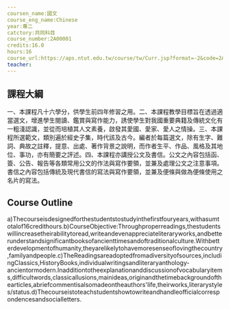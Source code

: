 ```yaml
---
coursen_name:國文
course_eng_name:Chinese
year:專二
catctory:共同科目
course_number:2A00001
credits:16.0
hours:16
course_url:https://aps.ntut.edu.tw/course/tw/Curr.jsp?format=-2&code=2A00001
teacher:
---
```


## 課程大綱

一、本課程凡十六學分，供學生前四年修習之用。二、本課程教學目標旨在透過適當選文，增進學生閱讀、鑑賞與寫作能力，誘使學生對我國重要典籍及傳統文化有一粗淺認識，並從而培植其人文素養，啟發其愛國、愛家、愛人之情操。三、本課程所選範文，類別遍於經史子集，時代該及古今。編者於每篇選文，除有生字、難詞、典故之註釋，提意、出處、著作背景之說明，而作者生平、作品、風格及其地位、事功，亦有簡要之評述。四、本課程亦講授公文及書信。公文之內容包括函、簽、公告、報告等各類常用公文的作法與寫作要領，並兼及處理公文之注意事項。書信之內容包括傳統及現代書信的寫法與寫作要領，並兼及便條與做為便條使用之名片的寫法。


## Course Outline

a)Thecourseisdesignedforthestudentstostudyinthefirstfouryears,withasumtotalof16credithours.b)CourseObjective:Throughproperreadings,thestudentswillincreasetheirabilitytoread,writeandevenappreciateliteraryworks,andbetterunderstandsignificantbooksofancienttimesandoftraditionalculture.Withbetterdevelopmentofhumanity,theyarelikelytohavemoresenseoflovingthecountry,familyandpeople.c)TheReadingsareadoptedfromadiversityofsources,includingClassics,HistoryBooks,individualwritingsandliteraryanthology-ancientormodern.Inadditiontotheexplanationanddiscussionofvocabularyitems,difficultwords,classicallusions,mainideas,originandthetimebackgroundofthearticles,abriefcommentisalsomadeontheauthors'life,theirworks,literarystyles/status.d)Thecourseistoteachstudentshowtowriteandhandleofficialcorrespondencesandsocialletters.

